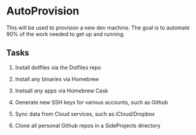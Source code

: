 # AutoProvision

This will be used to provision a new dev machine. The goal is to automate 90% of the work needed to get up and running.

Tasks
-----

1) Install dotfiles via the Dotfiles repo

2) Install any binaries via Homebrew

3) Instsall any apps via Homebrew Cask

4) Generate new SSH keys for various accounts, such as Github

5) Sync data from Cloud services, such as iCloud/Dropbox 

6) Clone all personal Github repos in a SideProjects directory
